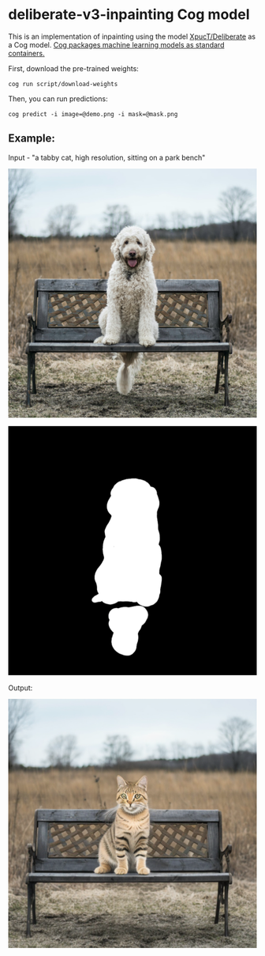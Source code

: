 # deliberate-v3-inpainting Cog model

This is an implementation of inpainting using the model [XpucT/Deliberate](https://huggingface.co/XpucT/Deliberate/blob/main/Deliberate_v3-inpainting.safetensors) as a Cog model. [Cog packages machine learning models as standard containers.](https://github.com/replicate/cog)

First, download the pre-trained weights:

    cog run script/download-weights

Then, you can run predictions:

    cog predict -i image=@demo.png -i mask=@mask.png

## Example:

Input - "a tabby cat, high resolution, sitting on a park bench"

![alt text](demo.png)

![alt text](mask.png)

Output:

![alt text](output.png)
